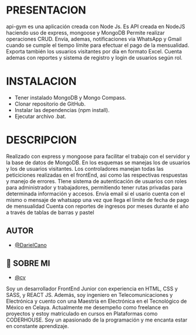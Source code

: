 # PRESENTACION

api-gym es una aplicación creada con Node Js. Es API creada en NodeJS haciendo uso de express, mongoose y MongoDB
Permite realizar operaciones CRUD. Envía, ademas, notificaciones via WhatsApp y Gmail cuando se cumple el tiempo límite para efectuar el pago de la mensualidad. Exporta también los usuarios visitantes por día en formato Excel. Cuenta ademas con reportes y sistema de registro y login de usuarios según rol.

# INSTALACION

- Tener instalado MongoDB y Mongo Compass.
- Clonar repositorio de GitHub.
- Instalar las dependencias (npm install).
- Ejecutar archivo .bat.

# DESCRIPCION

Realizado con express y mongoose para facilitar el trabajo con el servidor y la base de datos de MongoDB. En los esquemas se manejas los de usuarios y los de usuarios visitantes. Los controladores manejan todas las peticiciones realizadas en el frontEnd, asi como las respectivas respuestas y manejo de errores.
TIene sistema de autenticación de usuarios con roles para administrador y trabajadores, permitiendo tener rutas privadas para determinada información y accesos.
Envía email si el usario cuenta con el mismo o mensaje de whatsapp una vez que llega el limite de fecha de pago de mensualidad
Cuenta con reportes de ingresos por meses durante el año a través de tablas de barras y pastel

## AUTOR

- [@DarielCano](https://www.github.com/DarieCano)

## 🚀 SOBRE MI

- [@cv](https://drive.google.com/file/d/1tTkd27bLXFh6M9vCI3uco_lMszwkZcl6/view?usp=share_link)

Soy un desarrollador FrontEnd Junior con experiencia en HTML, CSS y SASS, y REACT JS. Además, soy ingeniero en Telecomunicaciones y Electrónica y cuento con una Maestría en Electrónica en el Tecnológico de México en Celaya. Actualmente me desempeño como freelance en proyectos y estoy matriculado en cursos en Plataformas como CODERHOUSE. Soy un apasionado de la programación y me encanta estar en constante aprendizaje.
